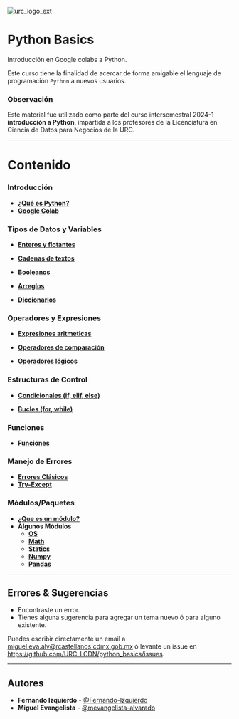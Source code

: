 ![urc_logo_ext](https://github.com/URC-LCDN/calculo_con_python/assets/28746720/776b5280-352f-42af-b356-16b02c5e21fc)

# Python Basics
Introducción en Google colabs a Python.

Este curso tiene la finalidad de acercar de forma amigable el lenguaje de programación `Python` a nuevos usuarios. 

### Observación 
Este material fue utilizado como parte del curso intersemestral 2024-1 __introducción a Python__, impartida a los profesores de la Licenciatura en Ciencia de Datos para Negocios de la URC. 
___

# Contenido

### Introducción 

 * **[¿Qué es Python?]()**
 * **[Google Colab]()**  

### Tipos de Datos y Variables
 * **[Enteros y flotantes]()**  

 * **[Cadenas de textos]()**  

 * **[Booleanos]()**  

 * **[Arreglos]()**  

 * **[Diccionarios]()**  

### Operadores y Expresiones

 * **[Expresiones aritmeticas]()**  

 * **[Operadores de comparación]()**  

 * **[Operadores lógicos]()**  
 
### Estructuras de Control

* **[Condicionales (if, elif, else)]()**  

* **[Bucles (for, while)]()**  

### Funciones
 * **[Funciones]()**  

### Manejo de Errores 

 * **[Errores Clásicos]()**  
 * **[Try-Except]()**

### Módulos/Paquetes

 * **[¿Que es un módulo?]()**  
 * **Algunos Módulos** 
     * **[OS]()**  
     * **[Math]()**  
     * **[Statics]()**  
     * **[Numpy]()**  
     * **[Pandas]()**  

___

## Errores & Sugerencias
 * Encontraste un error.
 * Tienes alguna sugerencia para agregar un tema nuevo ó para alguno existente.

Puedes escribir directamente un email a [miguel.eva.alv@rcastellanos.cdmx.gob.mx](mailto:miguel.eva.alv@rcastellanos.cdmx.gob.mx) ó levante un issue en https://github.com/URC-LCDN/python_basics/issues.
___

## Autores

 * **Fernando Izquierdo** - [@Fernando-Izquierdo](https://github.com/Fernando-Izquierdo)
 * **Miguel Evangelista** - [@mevangelista-alvarado](https://github.com/mevangelista-alvarado)
